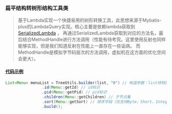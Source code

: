 ### 扁平结构转树形结构工具类
> 基于Lambda实现一个快捷易用的树形转换工具，此思想来源于Mybatis-plus的LambdaQuery实现。核心主要是依赖lambda获取到
> [SerializedLambda](https://github.com/SmithAdoph/AdophCloud/blob/master/adoph-framework/src/main/java/com/adoph/framework/util/SerializedLambdaUtils.java) ，
> 再通过SerializedLambda获取到对应的方法名，最后结合MethodHandle进行方法调用（性能有待考究。这里使用反射也同样能够实现，但是我们知道反射在性能上一直存在一些诟病。
> 而MethodHandle是模拟字节码层次的方法调用，虚拟机在这方面的优化空间会更大）。 

#### [代码示例](https://github.com/SmithAdoph/AdophCloud/tree/master/adoph-framework/src/main/java/com/adoph/framework/util/tree/v4) 
```java
List<Menu> menuList = TreeUtils.builder(list, "0") // 构造参数：list待转换集合，根节点父id（可选）
                .id(Menu::getId) // id标识
                .pid(Menu::getPid) // pid标识
                .children(Menu::getChildren) // 子节点集
                .sort(Menu::getSort) // 排序字段（仅支持Byte、Short、Integer、Long等数值类型）
                .build();
